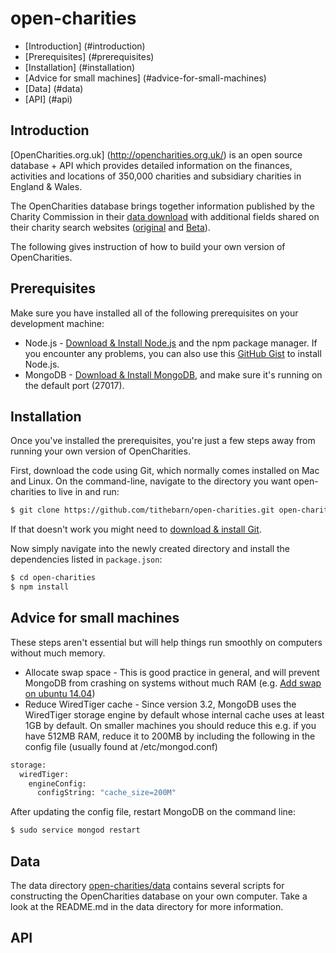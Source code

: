 # open-charities
- [Introduction] (#introduction)
- [Prerequisites] (#prerequisites)
- [Installation] (#installation)
- [Advice for small machines] (#advice-for-small-machines)
- [Data] (#data)
- [API] (#api)

## Introduction
[OpenCharities.org.uk] (http://opencharities.org.uk/) is an open source database + API which provides detailed information on the finances, activities and locations of 350,000 charities and subsidiary charities in England & Wales.

The OpenCharities database brings together information published by the Charity Commission in their <a href="http://data.charitycommission.gov.uk/" target="_blank">data download</a> with additional fields shared on their charity search websites (<a href="http://apps.charitycommission.gov.uk/showcharity/registerofcharities/RegisterHomePage.aspx" target="_blank">original</a> and <a href="http://beta.charitycommission.gov.uk/" target="_blank">Beta</a>).

The following gives instruction of how to build your own version of OpenCharities.

## Prerequisites
Make sure you have installed all of the following prerequisites on your development machine:

* Node.js - [Download & Install Node.js](https://nodejs.org/en/download/) and the npm package manager. If you encounter any problems, you can also use this [GitHub Gist](https://gist.github.com/isaacs/579814) to install Node.js.
* MongoDB - [Download & Install MongoDB](http://www.mongodb.org/downloads), and make sure it's running on the default port (27017).

## Installation

Once you've installed the prerequisites, you're just a few steps away from running your own version of OpenCharities.

First, download the code using Git, which normally comes installed on Mac and Linux.  On the command-line, navigate to the directory you want open-charities to live in and run:
```bash
$ git clone https://github.com/tithebarn/open-charities.git open-charities
```
If that doesn't work you might need to [download & install Git](https://git-scm.com/downloads).

Now simply navigate into the newly created directory and install the dependencies listed in `package.json`:
```bash
$ cd open-charities
$ npm install
```

## Advice for small machines
These steps aren't essential but will help things run smoothly on computers without much memory.
* Allocate swap space - This is good practice in general, and will prevent MongoDB from crashing on systems without much RAM (e.g. [Add swap on ubuntu 14.04](https://www.digitalocean.com/community/tutorials/how-to-add-swap-on-ubuntu-14-04))
* Reduce WiredTiger cache - Since version 3.2, MongoDB uses the WiredTiger storage engine by default whose internal cache uses at least 1GB by default.  On smaller machines you should reduce this e.g. if you have 512MB RAM, reduce it to 200MB by including the following in the config file (usually found at /etc/mongod.conf)
```bash
storage:
  wiredTiger:
    engineConfig:
      configString: "cache_size=200M"
```
After updating the config file, restart MongoDB on the command line:
```bash
$ sudo service mongod restart
```

## Data
The data directory [open-charities/data](https://github.com/tithebarn/open-charities/tree/master/data) contains several scripts for constructing the OpenCharities database on your own computer.  Take a look at the README.md in the data directory for more information.

## API

